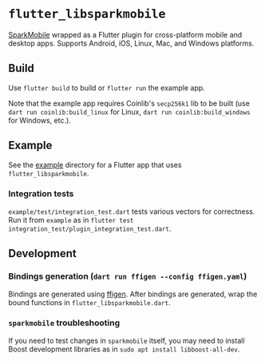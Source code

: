 # `flutter_libsparkmobile`
[SparkMobile](https://github.com/firoorg/sparkmobile) wrapped as a Flutter plugin for cross-platform mobile and desktop apps.  Supports Android, iOS, Linux, Mac, and Windows platforms.

## Build

Use `flutter build` to build or `flutter run` the example app.

Note that the example app requires Coinlib's `secp256k1` lib to be built (use `dart run coinlib:build_linux` for Linux, `dart run coinlib:build_windows` for Windows, etc.).

## Example
See the [example](example) directory for a Flutter app that uses `flutter_libsparkmobile`.

### Integration tests
`example/test/integration_test.dart` tests various vectors for correctness.  Run it from `example` as in `flutter test integration_test/plugin_integration_test.dart`.

## Development
### Bindings generation (`dart run ffigen --config ffigen.yaml`)
Bindings are generated using [ffigen](https://pub.dev/packages/ffigen).  After bindings are generated, wrap the bound functions in `flutter_libsparkmobile.dart`.

### `sparkmobile` troubleshooting
If you need to test changes in `sparkmobile` itself, you may need to install Boost development libraries as in `sudo apt install libboost-all-dev`.
